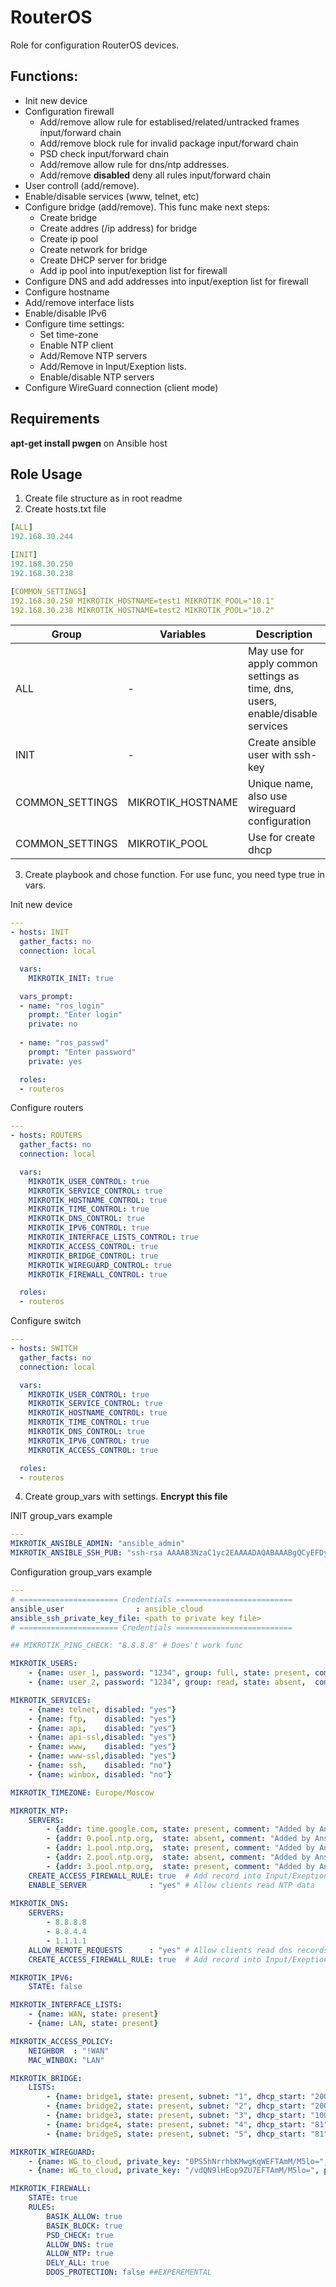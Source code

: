 RouterOS
=========

Role for configuration RouterOS devices. 

Functions:
-----------
- Init new device
- Configuration firewall
  - Add/remove allow rule for establised/related/untracked frames input/forward chain
  - Add/remove block rule for invalid package input/forward chain
  - PSD check input/forward chain
  - Add/remove allow rule for dns/ntp addresses.
  - Add/remove **disabled** deny all rules input/forward chain
- User controll (add/remove).
- Enable/disable services (www, telnet, etc)
- Configure bridge (add/remove). This func make next steps:
  - Create bridge
  - Create addres (/ip address) for bridge
  - Create ip pool
  - Create network for bridge
  - Create DHCP server for bridge
  - Add ip pool into input/exeption list for firewall
- Configure DNS and add addresses into input/exeption list for firewall
- Configure hostname
- Add/remove interface lists
- Enable/disable IPv6
- Configure time settings:
  - Set time-zone
  - Enable NTP client
  - Add/Remove NTP servers
  - Add/Remove in Input/Exeption lists.
  - Enable/disable NTP servers
- Configure WireGuard connection (client mode)

Requirements
------------

**apt-get install pwgen** on Ansible host

Role Usage
--------------

1) Create file structure as in root readme
2) Create hosts.txt file 

``` yaml
[ALL]
192.168.30.244

[INIT]
192.168.30.250
192.168.30.238

[COMMON_SETTINGS]
192.168.30.250 MIKROTIK_HOSTNAME=test1 MIKROTIK_POOL="10.1"
192.168.30.238 MIKROTIK_HOSTNAME=test2 MIKROTIK_POOL="10.2"

```

|  Group           | Variables | Description |
| ---------------- | ----------- | --------|
| ALL              | - | May use for apply common settings as time, dns, users, enable/disable services|
| INIT             | - | Create ansible user with ssh-key                                              |
| COMMON_SETTINGS  | MIKROTIK_HOSTNAME | Unique name, also use wireguard configuration                 |
| COMMON_SETTINGS  | MIKROTIK_POOL     | Use for create dhcp                                           |
 
3) Create playbook and chose function. For use func, you need type true in vars.

Init new device

```yaml
---
- hosts: INIT  
  gather_facts: no  
  connection: local

  vars:
    MIKROTIK_INIT: true

  vars_prompt:
  - name: "ros_login"
    prompt: "Enter login"
    private: no
  
  - name: "ros_passwd"
    prompt: "Enter password"
    private: yes

  roles:
  - routeros
```
Configure routers
```yaml
---
- hosts: ROUTERS  
  gather_facts: no  
  connection: local

  vars:
    MIKROTIK_USER_CONTROL: true
    MIKROTIK_SERVICE_CONTROL: true
    MIKROTIK_HOSTNAME_CONTROL: true
    MIKROTIK_TIME_CONTROL: true
    MIKROTIK_DNS_CONTROL: true
    MIKROTIK_IPV6_CONTROL: true
    MIKROTIK_INTERFACE_LISTS_CONTROL: true
    MIKROTIK_ACCESS_CONTROL: true
    MIKROTIK_BRIDGE_CONTROL: true
    MIKROTIK_WIREGUARD_CONTROL: true
    MIKROTIK_FIREWALL_CONTROL: true

  roles:
  - routeros
```
Configure switch
```yaml
---
- hosts: SWITCH  
  gather_facts: no  
  connection: local

  vars:
    MIKROTIK_USER_CONTROL: true
    MIKROTIK_SERVICE_CONTROL: true
    MIKROTIK_HOSTNAME_CONTROL: true
    MIKROTIK_TIME_CONTROL: true
    MIKROTIK_DNS_CONTROL: true
    MIKROTIK_IPV6_CONTROL: true
    MIKROTIK_ACCESS_CONTROL: true

  roles:
  - routeros
```
4) Create group_vars with settings. **Encrypt this file**

INIT group_vars example
```yaml
---
MIKROTIK_ANSIBLE_ADMIN: "ansible_admin"
MIKROTIK_ANSIBLE_SSH_PUB: "ssh-rsa AAAAB3NzaC1yc2EAAAADAQABAAABgQCyEFDyPIcq4/pOPC3c1DJUFoZUoU ..."
```

Configuration group_vars example
```yaml
---
# ====================== Credentials ==========================
ansible_user                : ansible_cloud
ansible_ssh_private_key_file: <path to private key file>
# ====================== Credentials ==========================

## MIKROTIK_PING_CHECK: "8.8.8.8" # Does't work func

MIKROTIK_USERS:
    - {name: user_1, password: "1234", group: full, state: present, comment: "Added by Ansible"}
    - {name: user_2, password: "1234", group: read, state: absent,  comment: "Added by Ansible"}

MIKROTIK_SERVICES:
    - {name: telnet, disabled: "yes"}
    - {name: ftp,    disabled: "yes"}
    - {name: api,    disabled: "yes"}
    - {name: api-ssl,disabled: "yes"}
    - {name: www,    disabled: "yes"}
    - {name: www-ssl,disabled: "yes"}
    - {name: ssh,    disabled: "no"}
    - {name: winbox, disabled: "no"}

MIKROTIK_TIMEZONE: Europe/Moscow

MIKROTIK_NTP:
    SERVERS:
        - {addr: time.google.com, state: present, comment: "Added by Ansible"}
        - {addr: 0.pool.ntp.org,  state: absent, comment: "Added by Ansible"}
        - {addr: 1.pool.ntp.org,  state: present, comment: "Added by Ansible"}
        - {addr: 2.pool.ntp.org,  state: absent, comment: "Added by Ansible"}
        - {addr: 3.pool.ntp.org,  state: present, comment: "Added by Ansible"}
    CREATE_ACCESS_FIREWALL_RULE: true  # Add record into Input/Exeption list
    ENABLE_SERVER              : "yes" # Allow clients read NTP data
 
MIKROTIK_DNS:
    SERVERS:
        - 8.8.8.8
        - 8.8.4.4
        - 1.1.1.1
    ALLOW_REMOTE_REQUESTS      : "yes" # Allow clients read dns records
    CREATE_ACCESS_FIREWALL_RULE: true  # Add record into Input/Exeption list

MIKROTIK_IPV6:
    STATE: false

MIKROTIK_INTERFACE_LISTS:
    - {name: WAN, state: present}
    - {name: LAN, state: present}

MIKROTIK_ACCESS_POLICY: 
    NEIGHBOR  : "!WAN"
    MAC_WINBOX: "LAN"

MIKROTIK_BRIDGE:
    LISTS:
        - {name: bridge1, state: present, subnet: "1", dhcp_start: "200", arp_policy: "enabled",    arp_dhcp: "no", comment: "Added by Ansible"}
        - {name: bridge2, state: present, subnet: "2", dhcp_start: "200", arp_policy: "enabled",    arp_dhcp: "no", comment: "Added by Ansible"}
        - {name: bridge3, state: present, subnet: "3", dhcp_start: "100", arp_policy: "enabled",    arp_dhcp: "no", comment: "Added by Ansible"}
        - {name: bridge4, state: present, subnet: "4", dhcp_start: "81",  arp_policy: "reply-only", arp_dhcp: "yes",comment: "Added by Ansible"}
        - {name: bridge5, state: present, subnet: "5", dhcp_start: "81",  arp_policy: "reply-only", arp_dhcp: "yes",comment: "Added by Ansible"}

MIKROTIK_WIREGUARD:
    - {name: WG_to_cloud, private_key: "0PS5hNrrhbKMwgKqWEFTAmM/M5lo=", public_key: "KMTDOMfoHkkxotcC2HU5Lfv5BA=", entrypoint: "x.x.x.x", port: "51820", allowed_addr: "172.0.0.0/8", ip: "172.15.1.2", target: "<Router hostname 1>", comment: "Connect my cloud", state: present}
    - {name: WG_to_cloud, private_key: "/vdQN9lHEop9ZU7EFTAmM/M5lo=", public_key: "KMTZCeOMfoHkkxotcC2HU5Lfv5BA=", entrypoint: "x.x.x.x", port: "51820", allowed_addr: "172.0.0.0/8", ip: "172.15.1.3", target: "<Router hostname 2>", comment: "Connect my work", state: present}

MIKROTIK_FIREWALL:
    STATE: true
    RULES:
        BASIK_ALLOW: true
        BASIK_BLOCK: true
        PSD_CHECK: true
        ALLOW_DNS: true
        ALLOW_NTP: true
        DELY_ALL: true
        DDOS_PROTECTION: false ##EXPEREMENTAL

```